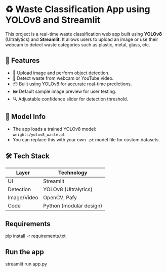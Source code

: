 # ♻️ Waste Classification App using YOLOv8 and Streamlit

This project is a real-time waste classification web app built using **YOLOv8** (Ultralytics) and **Streamlit**. It allows users to upload an image or use their webcam to detect waste categories such as plastic, metal, glass, etc.

## 🚀 Features

- 📸 Upload image and perform object detection.
- 🎥 Detect waste from webcam or YouTube video.
- 📦 Built using YOLOv8 for accurate real-time predictions.
- 🖼️ Default sample image preview for user testing.
- 🔍 Adjustable confidence slider for detection threshold.

## 🧠 Model Info

- The app loads a trained YOLOv8 model:  
  `weights/yolov8_waste.pt`
- You can replace this with your own `.pt` model file for custom datasets.

## 🛠 Tech Stack

| Layer       | Technology         |
|-------------|--------------------|
| UI          | Streamlit          |
| Detection   | YOLOv8 (Ultralytics) |
| Image/Video | OpenCV, Pafy       |
| Code        | Python (modular design) |

## Requirements

pip install -r requirements.txt

## Run the app

streamlit run app.py

